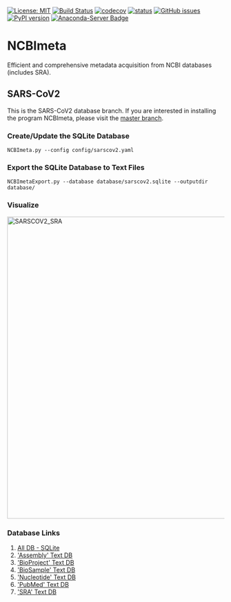 [![License: MIT](https://img.shields.io/badge/License-MIT-yellow.svg)](https://github.com/ktmeaton/NCBImeta/blob/master/LICENSE)
[![Build Status](https://travis-ci.org/ktmeaton/NCBImeta.svg?branch=master)](https://travis-ci.org/ktmeaton/NCBImeta)
[![codecov](https://codecov.io/gh/ktmeaton/ncbimeta/branch/dev/graph/badge.svg)](https://codecov.io/gh/ktmeaton/NCBImeta/branch/master)
[![status](https://joss.theoj.org/papers/72376aa12ddf832465c92490b2074e7b/status.svg)](https://joss.theoj.org/papers/72376aa12ddf832465c92490b2074e7b)
[![GitHub issues](https://img.shields.io/github/issues/ktmeaton/NCBImeta.svg)](https://github.com/ktmeaton/NCBImeta/issues)
[![PyPI version](https://badge.fury.io/py/NCBImeta.svg)](https://badge.fury.io/py/NCBImeta)
[![Anaconda-Server Badge](https://anaconda.org/bioconda/ncbimeta/badges/version.svg)](https://anaconda.org/bioconda/ncbimeta)

# NCBImeta
Efficient and comprehensive metadata acquisition from NCBI databases (includes SRA).  

## SARS-CoV2
This is the SARS-CoV2 database branch. If you are interested in installing the program NCBImeta, please visit the [master branch](https://github.com/ktmeaton/NCBImeta).  

### Create/Update the SQLite Database
```
NCBImeta.py --config config/sarscov2.yaml
```

### Export the SQLite Database to Text Files
```
NCBImetaExport.py --database database/sarscov2.sqlite --outputdir database/
```

### Visualize
<img src="https://github.com/ktmeaton/NCBImeta/blob/SARSCOV2/images/sarscov2_sra.png" alt="SARSCOV2_SRA" width="700px"/>

### Database Links
1. [All DB - SQLite](https://github.com/ktmeaton/NCBImeta/raw/SARSCOV2/database/sarscov2.sqlite)
2. ['Assembly' Text DB](https://raw.githubusercontent.com/ktmeaton/NCBImeta/SARSCOV2/database/sarscov2_Assembly.txt)
3. ['BioProject' Text DB](https://raw.githubusercontent.com/ktmeaton/NCBImeta/SARSCOV2/database/sarscov2_BioProject.txt)
4. ['BioSample' Text DB](https://raw.githubusercontent.com/ktmeaton/NCBImeta/SARSCOV2/database/sarscov2_BioSample.txt)
5. ['Nucleotide' Text DB](https://raw.githubusercontent.com/ktmeaton/NCBImeta/SARSCOV2/database/sarscov2_Nucleotide.txt)
6. ['PubMed' Text DB](https://raw.githubusercontent.com/ktmeaton/NCBImeta/SARSCOV2/database/sarscov2_PubMed.txt)
7. ['SRA' Text DB](https://raw.githubusercontent.com/ktmeaton/NCBImeta/SARSCOV2/database/sarscov2_SRA.txt)
